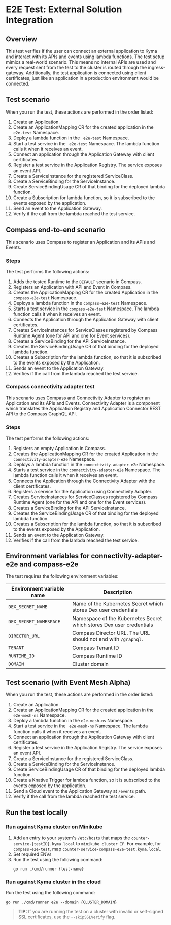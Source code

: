 # E2E Test: External Solution Integration

## Overview

This test verifies if the user can connect an external application to Kyma and interact with its APIs and events using lambda functions. The test setup mimics a real-world scenario. This means no internal APIs are used and every request sent from the test to the cluster is routed through the ingress-gateway. Additionally, the test application is connected using client certificates, just like an application in a production environment would be connected.

## Test scenario

When you run the test, these actions are performed in the order listed: 

1. Create an Application.
2. Create an ApplicationMapping CR for the created application in the ` e2e-test` Namespace.
3. Deploy a lambda function in the ` e2e-test` Namespace.
4. Start a test service in the ` e2e-test` Namespace. The lambda function calls it when it receives an event.
5. Connect an application through the Application Gateway with client certificates. 
6. Register a test service in the Application Registry. The service exposes an event API.
7. Create a ServiceInstance for the registered ServiceClass.
8. Create a ServiceBinding for the ServiceInstance.
9. Create ServiceBindingUsage CR of that binding for the deployed lambda function. 
10. Create a Subscription for lambda function, so it is subscribed to the events exposed by the application.
11. Send an event to the Application Gateway. 
12. Verify if the call from the lambda reached the test service.

## Compass end-to-end scenario

This scenario uses Compass to register an Application and its APIs and Events.

### Steps

The test performs the following actions:

1. Adds the tested Runtime to the `DEFAULT` scenario in Compass.
2. Registers an Application with API and Event in Compass.
3. Creates the ApplicationMapping CR for the created Application in the `compass-e2e-test` Namespace.
4. Deploys a lambda function in the `compass-e2e-test` Namespace.
5. Starts a test service in the `compass-e2e-test` Namespace. The lambda function calls it when it receives an event.
6. Connects the Application through the Application Gateway with client certificates. 
7. Creates ServiceInstances for ServiceClasses registered by Compass Runtime Agent (one for API and one for Event services).
8. Creates a ServiceBinding for the API ServiceInstance.
9. Creates the ServiceBindingUsage CR of that binding for the deployed lambda function. 
10. Creates a Subscription for the lambda function, so that it is subscribed to the events exposed by the Application.
11. Sends an event to the Application Gateway. 
12. Verifies if the call from the lambda reached the test service.

### Compass connectivity adapter test

This scenario uses Compass and Connectivity Adapter to register an Application and its APIs and Events.
Connectivity Adapter is a component which translates the Application Registry and Application Connector REST API to the Compass GraphQL API. 

### Steps

The test performs the following actions:
1. Registers an empty Application in Compass.
2. Creates the ApplicationMapping CR for the created Application in the `connectivity-adapter-e2e` Namespace.
3. Deploys a lambda function in the `connectivity-adapter-e2e` Namespace.
4. Starts a test service in the `connectivity-adapter-e2e` Namespace. The lambda function calls it when it receives an event.
5. Connects the Application through the Connectivity Adapter with the client certificates. 
6. Registers a service for the Application using Connectivity Adapter.
7. Creates ServiceInstances for ServiceClasses registered by Compass Runtime Agent (one for the API and one for the Event services).
8. Creates a ServiceBinding for the API ServiceInstance.
9. Creates the ServiceBindingUsage CR of that binding for the deployed lambda function. 
10. Creates a Subscription for the lambda function, so that it is subscribed to the events exposed by the Application.
11. Sends an event to the Application Gateway. 
12. Verifies if the call from the lambda reached the test service.

## Environment variables for connectivity-adapter-e2e and compass-e2e

The test requires the following environment variables:

| Environment variable name | Description |
| --- | --- |
| `DEX_SECRET_NAME` | Name of the Kubernetes Secret which stores Dex user credentials | 
| `DEX_SECRET_NAMESPACE` | Namespace of the Kubernetes Secret which stores Dex user credentials |
| `DIRECTOR_URL` | Compass Director URL. The URL should not end with `/graphql`. |
| `TENANT` | Compass Tenant ID |
| `RUNTIME_ID` | Compass Runtime ID | 
| `DOMAIN` | Cluster domain |

## Test scenario (with Event Mesh Alpha)

When you run the test, these actions are performed in the order listed: 

1. Create an Application.
2. Create an ApplicationMapping CR for the created application in the ` e2e-mesh-ns` Namespace.
3. Deploy a lambda function in the `e2e-mesh-ns` Namespace.
4. Start a test service in the ` e2e-mesh-ns` Namespace. The lambda function calls it when it receives an event.
5. Connect an application through the Application Gateway with client certificates. 
6. Register a test service in the Application Registry. The service exposes an event API.
7. Create a ServiceInstance for the registered ServiceClass.
8. Create a ServiceBinding for the ServiceInstance.
9. Create ServiceBindingUsage CR of that binding for the deployed lambda function. 
10. Create a Knative Trigger for lambda function, so it is subscribed to the events exposed by the application.
11. Send a Cloud event to the Application Gateway at `/events` path. 
12. Verify if the call from the lambda reached the test service.

## Run the test locally

### Run against Kyma cluster on Minikube 
1. Add an entry to your system's `/etc/hosts` that maps the `counter-service-{testID}.kyma.local` to `minikube cluster IP`. For example, for `compass-e2e-test`, map `counter-service-compass-e2e-test.kyma.local`. 
2. Set required ENVs
3. Run the test using the following command:
    ```
    go run ./cmd/runner {test-name}
    ```
   
### Run against Kyma cluster in the cloud
Run the test using the following command:
```
go run ./cmd/runner e2e --domain {CLUSTER_DOMAIN}
```

>**TIP:** If you are running the test on a cluster with invalid or self-signed SSL certificates, use the `--skipSSLVerify` flag.
